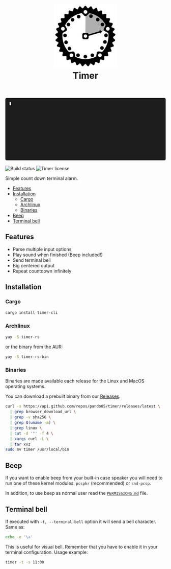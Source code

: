 <h1 align="center">
  <br>
  <img src="https://raw.githubusercontent.com/pando85/timer/main/assets/logo.svg" alt="logo" width="200">
  <br>
  Timer
  <br>
  <br>
</h1>

<p align="center">
  <img src="https://raw.githubusercontent.com/pando85/timer/main/assets/demo.gif" alt="demo">
</p>

![Build status](https://img.shields.io/github/actions/workflow/status/pando85/timer/rust.yml?branch=main)
![Timer license](https://img.shields.io/github/license/pando85/timer)

Simple count down terminal alarm.

- [Features](#features)
- [Installation](#installation)
  - [Cargo](#cargo)
  - [Archlinux](#archlinux)
  - [Binaries](#binaries)
- [Beep](#beep)
- [Terminal bell](#terminal-bell)

## Features

- Parse multiple input options
- Play sound when finished (Beep included!)
- Send terminal bell
- Big centered output
- Repeat countdown infinitely

## Installation

### Cargo

```bash
cargo install timer-cli
```

### Archlinux

```bash
yay -S timer-rs
```

or the binary from the AUR:

```bash
yay -S timer-rs-bin
```

### Binaries

Binaries are made available each release for the Linux and MacOS operating systems.

You can download a prebuilt binary from our [Releases](https://github.com/pando85/timer/releases).

```bash
curl -s https://api.github.com/repos/pando85/timer/releases/latest \
  | grep browser_download_url \
  | grep -v sha256 \
  | grep $(uname -m) \
  | grep linux \
  | cut -d '"' -f 4 \
  | xargs curl -L \
  | tar xvz
sudo mv timer /usr/local/bin
```

## Beep

If you want to enable beep from your built-in case speaker you will need to run one of these
kernel modules: `pcspkr` (recommended) or `snd-pcsp`.

In addition, to use beep as normal user read the [`PERMISSIONS.md`](PERMISSIONS.md) file.

## Terminal bell

If executed with `-t, --terminal-bell` option it will send a bell character. Same as:

```bash
echo -e '\a'
```

This is useful for visual bell. Remember that you have to enable it in your terminal configuration.
Usage example:

```bash
timer -t -s 11:00
```
